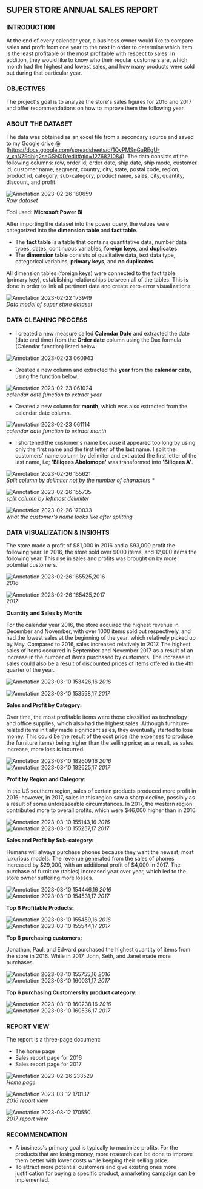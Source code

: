 ## SUPER STORE ANNUAL SALES REPORT

### INTRODUCTION

At the end of every calendar year, a business owner would like to compare sales and profit from one year to the next in order to determine which item is the least profitable or the most profitable with respect to sales. In addition, they would like to know who their regular customers are, which month had the highest and lowest sales, and how many products were sold out during that particular year.
### OBJECTIVES

The project's goal is to analyze the store's sales figures for 2016 and 2017 and offer recommendations on how to improve them the following year.
### ABOUT THE DATASET

The data was obtained as an excel file from a secondary source and saved to my Google drive @ (https://docs.google.com/spreadsheets/d/1QvPMSnGuREgU-v_xnN79dhlg2seGSNXD/edit#gid=1276821084). The data consists of the following columns: row, order id, order date, ship date, ship mode, customer id, customer name, segment, country, city, state, postal code, region, product id, category, sub-category, product name, sales, city, quantity, discount, and profit.

![Annotation 2023-02-26 180659](https://user-images.githubusercontent.com/119788228/224508060-3981d988-82e9-4afe-bc34-4d7d70d880cc.png)  
 *Raw dataset*
 
Tool used: **Microsoft Power BI**

After importing the dataset into the power query, the values were categorized into the **dimension table** and **fact table**.
- The **fact table** is a table that contains quantitative data, number data types, dates, continuous variables, **foreign keys**, and **duplicates**.
- The **dimension table** consists of qualitative data, text data type, categorical variables, **primary keys**, and **no duplicates**.

All dimension tables (foreign keys) were connected to the fact table (primary key), establishing relationships between all of the tables. This is done in order to link all pertinent data and create zero-error visualizations.

![Annotation 2023-02-22 173949](https://user-images.githubusercontent.com/119788228/224508223-5f9564b6-f7d9-46b9-bf50-0f64930c0226.png)  
 *Data model of super store dataset*

### DATA CLEANING PROCESS

- I created a new measure called **Calendar Date** and extracted the date (date and time) from the **Order date** column using the Dax formula (Calendar function) listed below:

![Annotation 2023-02-23 060943](https://user-images.githubusercontent.com/119788228/224508392-c90cd967-7ca4-4fb7-96e3-a931ad2eba98.png)  

- Created a new column and extracted the **year** from the **calendar date**, using the function below;

![Annotation 2023-02-23 061024](https://user-images.githubusercontent.com/119788228/224508444-b5fe3edf-9591-4f1c-9892-501f706b2ba8.png)  
 *calendar date function to extract year*

- Created a new column for **month**, which was also extracted from the calendar date column.

![Annotation 2023-02-23 061114](https://user-images.githubusercontent.com/119788228/224508509-49b80f95-618b-4db3-8e53-f056cdcefb1d.png)  
 *calendar date function to extract month*

- I shortened the customer's name because it appeared too long by using only the first name and the first letter of the last name. I split the customers' name column by delimiter and extracted the first letter of the last name, i.e; **'Biliqees Abolomope'** was transformed into **'Biliqees A'**.

![Annotation 2023-02-26 155621](https://user-images.githubusercontent.com/119788228/224508574-0c868c4b-9b1d-4f2c-9ff6-741547d42c24.png)  
 *Split column by delimiter not by the number of characters* *

![Annotation 2023-02-26 155735](https://user-images.githubusercontent.com/119788228/224508668-0cc477aa-8e66-4c7c-9915-b164062f6e84.png)  
 *split column by leftmost delimiter*

![Annotation 2023-02-26 170033](https://user-images.githubusercontent.com/119788228/224508724-c93d2687-26db-4d6e-8bbf-bb5247028fe2.png)  
 *what the customer's name looks like after splitting*


### DATA VISUALIZATION & INSIGHTS

The store made a profit of $81,000 in 2016 and a $93,000 profit the following year. In 2016, the store sold over 9000 items, and 12,000 items the following year. This rise in sales and profits was brought on by more potential customers.

![Annotation 2023-02-26 165525,2016](https://user-images.githubusercontent.com/119788228/224514799-ec4a9757-9018-4774-bf86-610591f0e8e2.png)  
 *2016*

![Annotation 2023-02-26 165435,2017](https://user-images.githubusercontent.com/119788228/224514797-5573d55e-b99f-4731-bdcf-62871b5d6184.png)  
 *2017*
 
 
**Quantity and Sales by Month:**

For the calendar year 2016, the store acquired the highest revenue in December and November, with over 1000 items sold out respectively, and had the lowest sales at the beginning of the year, which relatively picked up by May. Compared to 2016, sales increased relatively in 2017. The highest sales of items occurred in September and November 2017 as a result of an increase in the number of items purchased by customers. The increase in sales could also be a result of discounted prices of items offered in the 4th quarter of the year.

![Annotation 2023-03-10 153426,16](https://user-images.githubusercontent.com/119788228/224515375-d99a6beb-223c-45e4-a967-b2d7701a8f9e.png) *2016*

![Annotation 2023-03-10 153558,17](https://user-images.githubusercontent.com/119788228/224515374-768e74f1-7036-43d3-83a8-2116f870689e.png) *2017*
 
 
**Sales and Profit by Category:**

Over time, the most profitable items were those classified as technology and office supplies, which also had the highest sales. Although furniture-related items initially made significant sales, they eventually started to lose money. This could be the result of the cost price (the expenses to produce the furniture items) being higher than the selling price; as a result, as sales increase, more loss is incurred.

![Annotation 2023-03-10 182609,16](https://user-images.githubusercontent.com/119788228/224555047-1121521b-0320-4d0b-a03b-b3f5c808190d.png) *2016*   ![Annotation 2023-03-10 182625,17](https://user-images.githubusercontent.com/119788228/224555042-c9b65d1e-68e2-4f4b-966b-dad846b0483a.png) *2017*


**Profit by Region and Category:**

In the US southern region, sales of certain products produced more profit in 2016; however, in 2017, sales in this region saw a sharp decline, possibly as a result of some unforeseeable circumstances. In 2017, the western region contributed more to overall profits, which were $46,000 higher than in 2016.

![Annotation 2023-03-10 155143,16](https://user-images.githubusercontent.com/119788228/224555179-b813dd5f-611d-4862-81bc-9fb073346056.png) *2016*   ![Annotation 2023-03-10 155257,17](https://user-images.githubusercontent.com/119788228/224555183-548345cd-95d7-40e3-8a2e-7f1bdfc4872d.png) *2017*


**Sales and Profit by Sub-category:**

Humans will always purchase phones because they want the newest, most luxurious models. The revenue generated from the sales of phones increased by $29,000, with an additional profit of $4,000 in 2017. The purchase of furniture (tables) increased year over year, which led to the store owner suffering more losses.

![Annotation 2023-03-10 154446,16](https://user-images.githubusercontent.com/119788228/224555279-bd74efd4-00f5-445a-9f0f-31791c1abea2.png) *2016*   ![Annotation 2023-03-10 154531,17](https://user-images.githubusercontent.com/119788228/224555281-c8df07f7-566f-4626-a7e3-9fbcdc11e343.png) *2017*


**Top 6 Profitable Products:**

![Annotation 2023-03-10 155459,16](https://user-images.githubusercontent.com/119788228/224555347-6b69d152-14e2-4740-936a-b3844ce6ad9f.png) *2016*   ![Annotation 2023-03-10 155544,17](https://user-images.githubusercontent.com/119788228/224555346-cff30358-2dbc-4f14-be16-9286ad6d3fe7.png) *2017*


**Top 6 purchasing customers:**

Jonathan, Paul, and Edward purchased the highest quantity of items from the store in 2016. While in 2017, John, Seth, and Janet made more purchases.

![Annotation 2023-03-10 155755,16](https://user-images.githubusercontent.com/119788228/224555515-96deab17-8a2e-4bad-8c85-4a8a757bd3aa.png) *2016*   ![Annotation 2023-03-10 160031,17](https://user-images.githubusercontent.com/119788228/224555518-c82a2840-e2bb-47f4-a6a4-767e2bae3620.png) *2017*


**Top 6 purchasing Customers by product category:**

![Annotation 2023-03-10 160238,16](https://user-images.githubusercontent.com/119788228/224555585-510af10e-6fdf-4f58-8c5c-e4c773fab5f6.png) *2016*   ![Annotation 2023-03-10 160536,17](https://user-images.githubusercontent.com/119788228/224555589-d44dcc21-e409-4fd5-8628-5c50805f556c.png) *2017*


### REPORT VIEW

The report is a three-page document:
- The home page 
- Sales report page for 2016
- Sales report page for 2017

![Annotation 2023-02-26 233529](https://user-images.githubusercontent.com/119788228/224555751-00c68238-bee8-471a-a1f6-cf3c221f1b48.png)  
*Home page*

![Annotation 2023-03-12 170132](https://user-images.githubusercontent.com/119788228/224556936-07359e6d-b68b-47a2-9e0d-e9c4d9d33c5a.png)  
*2016 report view*

![Annotation 2023-03-12 170550](https://user-images.githubusercontent.com/119788228/224557427-c7015487-1306-42b2-80a5-bdf11a7a72a1.png)  
*2017 report view*


### RECOMMENDATION

- A business's primary goal is typically to maximize profits. For the products that are losing money, more research can be done to improve them better with lower costs while keeping their selling price. 
- To attract more potential customers and give existing ones more justification for buying a specific product, a marketing campaign can be implemented.










 
 



